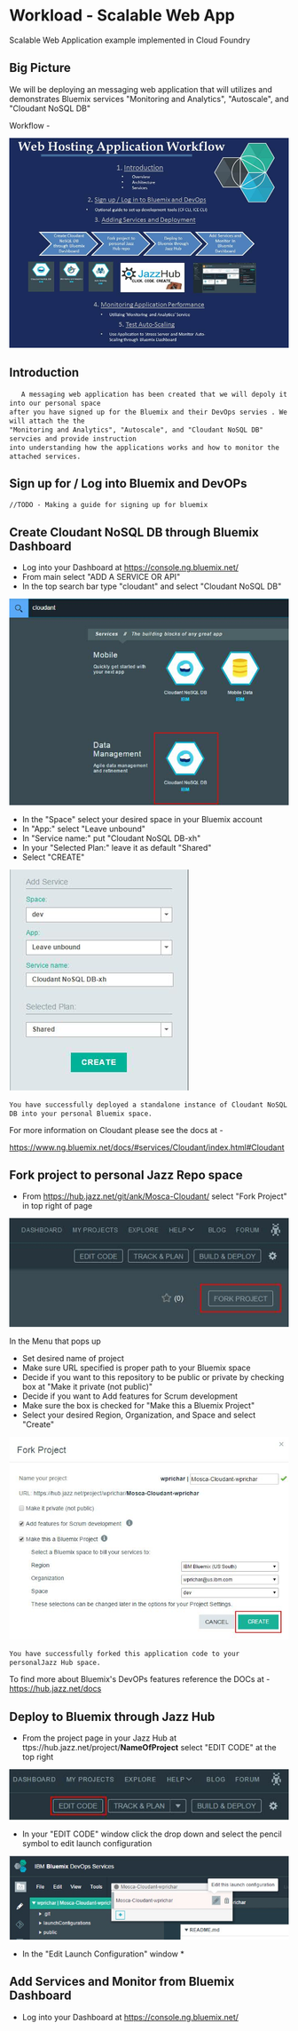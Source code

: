 # Workload - Scalable Web App

Scalable Web Application example implemented in Cloud Foundry 


## Big Picture

We will be deploying an messaging web application that will utilizes and demonstrates Bluemix services "Monitoring and Analytics",
"Autoscale", and "Cloudant NoSQL DB"

Workflow - 

![Workflow](images/WebHostingAppWorkflow.jpg)

## Introduction

	   A messaging web application has been created that we will depoly it into our personal space
	after you have signed up for the Bluemix and their DevOps servies . We will attach the the
	"Monitoring and Analytics", "Autoscale", and "Cloudant NoSQL DB" servcies and provide instruction
	into understanding how the applications works and how to monitor the attached services.  

## Sign up for / Log into Bluemix and DevOPs

	//TODO - Making a guide for signing up for bluemix


## Create Cloudant NoSQL DB through Bluemix Dashboard
 

* Log into your Dashboard at https://console.ng.bluemix.net/
* From main select "ADD A SERVICE OR API"
* In the top search bar type "cloudant" and select "Cloudant NoSQL DB"

![Example](images/cloudant.jpg)

* In the "Space" select your desired space in your Bluemix account
* In "App:" select "Leave unbound"
* In "Service name:" put "Cloudant NoSQL DB-xh"
* In your "Selected Plan:" leave it as default "Shared"
* Select "CREATE"

![Example](images/AddService.jpg)

	You have successfully deployed a standalone instance of Cloudant NoSQL DB into your personal Bluemix space. 
For more information on Cloudant please see the docs at - 

https://www.ng.bluemix.net/docs/#services/Cloudant/index.html#Cloudant

## Fork project to personal Jazz Repo space 

* From https://hub.jazz.net/git/ank/Mosca-Cloudant/ select "Fork Project" in top right of page

![Example](images/fork.jpg)

In the Menu that pops up 

* Set desired name of project 
* Make sure URL specified is proper path to your Bluemix space 
* Decide if you want to this repository to be public or private by checking box at "Make it private (not public)"
* Decide if you want to Add features for Scrum development
* Make sure the box is checked for "Make this a Bluemix Project"
* Select your desired Region, Organization, and Space and select "Create"

![Example](images/create.jpg)

	You have successfully forked this application code to your personalJazz Hub space.
To find more about Bluemix's DevOPs features reference the DOCs at - 
https://hub.jazz.net/docs

## Deploy to Bluemix through Jazz Hub

* From the project page in your Jazz Hub at ttps://hub.jazz.net/project/**NameOfProject** select "EDIT CODE" at the top right

![Example](images/editcode.jpg)

* In your "EDIT CODE" window click the drop down and select the pencil symbol to edit launch configuration

![Example](images/editlaunch.jpg)

* In the "Edit Launch Configuration" window
	* 

## Add Services and Monitor from Bluemix Dashboard

* Log into your Dashboard at https://console.ng.bluemix.net/



